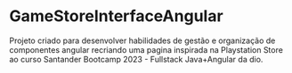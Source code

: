 # GameStoreInterfaceAngular

Projeto criado para desenvolver habilidades de gestão e organização de componentes angular recriando uma pagina inspirada na Playstation Store ao curso  Santander Bootcamp 2023 - Fullstack Java+Angular da dio.
